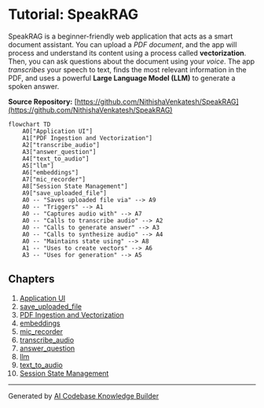 # Tutorial: SpeakRAG

SpeakRAG is a beginner-friendly web application that acts as a smart document assistant.
You can upload a *PDF document*, and the app will process and understand its content using a process called **vectorization**. Then, you can ask questions about the document using your *voice*. The app *transcribes* your speech to text, finds the most relevant information in the PDF, and uses a powerful **Large Language Model (LLM)** to generate a spoken answer.


**Source Repository:** [https://github.com/NithishaVenkatesh/SpeakRAG](https://github.com/NithishaVenkatesh/SpeakRAG)

```mermaid
flowchart TD
    A0["Application UI"]
    A1["PDF Ingestion and Vectorization"]
    A2["transcribe_audio"]
    A3["answer_question"]
    A4["text_to_audio"]
    A5["llm"]
    A6["embeddings"]
    A7["mic_recorder"]
    A8["Session State Management"]
    A9["save_uploaded_file"]
    A0 -- "Saves uploaded file via" --> A9
    A0 -- "Triggers" --> A1
    A0 -- "Captures audio with" --> A7
    A0 -- "Calls to transcribe audio" --> A2
    A0 -- "Calls to generate answer" --> A3
    A0 -- "Calls to synthesize audio" --> A4
    A0 -- "Maintains state using" --> A8
    A1 -- "Uses to create vectors" --> A6
    A3 -- "Uses for generation" --> A5
```

## Chapters

1. [Application UI](01_application_ui.md)
2. [save_uploaded_file](02_save_uploaded_file.md)
3. [PDF Ingestion and Vectorization](03_pdf_ingestion_and_vectorization.md)
4. [embeddings](04_embeddings.md)
5. [mic_recorder](05_mic_recorder.md)
6. [transcribe_audio](06_transcribe_audio.md)
7. [answer_question](07_answer_question.md)
8. [llm](08_llm.md)
9. [text_to_audio](09_text_to_audio.md)
10. [Session State Management](10_session_state_management.md)


---

Generated by [AI Codebase Knowledge Builder](https://github.com/The-Pocket/Tutorial-Codebase-Knowledge)